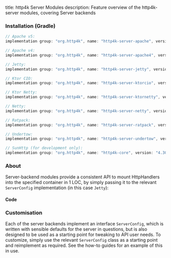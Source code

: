 title: http4k Server Modules
description: Feature overview of the http4k-server modules, covering Server backends

### Installation (Gradle)

```groovy
// Apache v5: 
implementation group: "org.http4k", name: "http4k-server-apache", version: "4.30.2.0"

// Apache v4: 
implementation group: "org.http4k", name: "http4k-server-apache4", version: "4.30.2.0"

// Jetty: 
implementation group: "org.http4k", name: "http4k-server-jetty", version: "4.30.2.0"

// Ktor CIO: 
implementation group: "org.http4k", name: "http4k-server-ktorcio", version: "4.30.2.0"

// Ktor Netty: 
implementation group: "org.http4k", name: "http4k-server-ktornetty", version: "4.30.2.0"

// Netty: 
implementation group: "org.http4k", name: "http4k-server-netty", version: "4.30.2.0"

// Ratpack: 
implementation group: "org.http4k", name: "http4k-server-ratpack", version: "4.30.2.0"

// Undertow: 
implementation group: "org.http4k", name: "http4k-server-undertow", version: "4.30.2.0"

// SunHttp (for development only): 
implementation group: "org.http4k", name: "http4k-core", version: "4.30.2.0"
```

### About
Server-backend modules provide a consistent API to mount HttpHandlers into the specified container in 1 LOC, by 
simply passing it to the relevant `ServerConfig` implementation (in this case `Jetty`):

#### Code [<img class="octocat"/>](https://github.com/http4k/http4k/blob/master/src/docs/guide/reference/servers/example_http.kt)

<script src="https://gist-it.appspot.com/https://github.com/http4k/http4k/blob/master/src/docs/guide/reference/servers/example_http.kt"></script>

### Customisation
Each of the server backends implement an interface `ServerConfig`, which is written with sensible defaults for the server in questions, 
but is also designed to be used as a starting point for tweaking to API user needs. To customize, simply use the relevant `ServerConfig` 
class as a starting point and reimplement as required. See the how-to guides for an example of this in use.
